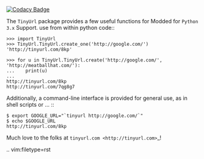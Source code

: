 [![Codacy Badge](https://api.codacy.com/project/badge/Grade/96b57a1e85ee438da862574637aaec3c)](https://www.codacy.com/app/AraHaan/TinyURL?utm_source=github.com&amp;utm_medium=referral&amp;utm_content=AraHaan/TinyURL&amp;utm_campaign=Badge_Grade)

The ``TinyUrl`` package provides a few useful functions for 
Modded for ``Python 3.x`` Support.
use from within python code:: 

    >>> import TinyUrl
    >>> TinyUrl.TinyUrl.create_one('http://google.com/')
    'http://tinyurl.com/8kp'
    
    >>> for u in TinyUrl.TinyUrl.create('http://google.com/', 'http://meatballhat.com/'):
    ...    print(u)
    ...
    http://tinyurl.com/8kp
    http://tinyurl.com/7qg8g7


Additionally, a command-line interface is provided for general
use, as in shell scripts or <whatever>... ::

    $ export GOOGLE_URL="`tinyurl http://google.com/`"
    $ echo $GOOGLE_URL
    http://tinyurl.com/8kp


Much love to the folks at `tinyurl.com <http://tinyurl.com>`_!

.. vim:filetype=rst
